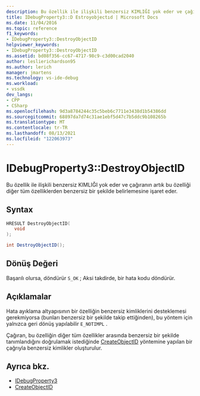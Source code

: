 ```yaml
---
description: Bu özellik ile ilişkili benzersiz KIMLIĞI yok eder ve çağıranın artık bu özelliği diğer tüm özelliklerden benzersiz bir şekilde belirlemesine işaret eder.
title: IDebugProperty3::D Estroyobjectıd | Microsoft Docs
ms.date: 11/04/2016
ms.topic: reference
f1_keywords:
- IDebugProperty3::DestroyObjectID
helpviewer_keywords:
- IDebugProperty3::DestroyObjectID
ms.assetid: bd08f356-cc67-4717-98c9-c3d00cad2040
author: leslierichardson95
ms.author: lerich
manager: jmartens
ms.technology: vs-ide-debug
ms.workload:
- vssdk
dev_langs:
- CPP
- CSharp
ms.openlocfilehash: 9d3a8784244c35c5beb6c7711e3438d1b54386dd
ms.sourcegitcommit: 68897da7d74c31ae1ebf5d47c7b5ddc9b108265b
ms.translationtype: MT
ms.contentlocale: tr-TR
ms.lasthandoff: 08/13/2021
ms.locfileid: "122063973"
---
```

# <a name="idebugproperty3destroyobjectid"></a>IDebugProperty3::DestroyObjectID
Bu özellik ile ilişkili benzersiz KIMLIĞI yok eder ve çağıranın artık bu özelliği diğer tüm özelliklerden benzersiz bir şekilde belirlemesine işaret eder.

## <a name="syntax"></a>Syntax

```cpp
HRESULT DestroyObjectID(
   void
);
```

```csharp
int DestroyObjectID();
```

## <a name="return-value"></a>Dönüş Değeri
 Başarılı olursa, döndürür `S_OK` ; Aksi takdirde, bir hata kodu döndürür.

## <a name="remarks"></a>Açıklamalar
 Hata ayıklama altyapısının bir özelliğin benzersiz kimliklerini desteklemesi gerekmiyorsa (bunları benzersiz bir şekilde takip ettiğinden), bu yöntem için yalnızca geri dönüş yapılabilir `E_NOTIMPL` .

 Çağıran, bu özelliğin diğer tüm özellikler arasında benzersiz bir şekilde tanımlandığını doğrulamak istediğinde [CreateObjectID](../../../extensibility/debugger/reference/idebugproperty3-createobjectid.md) yöntemine yapılan bir çağrıyla benzersiz kimlikler oluşturulur.

## <a name="see-also"></a>Ayrıca bkz.
- [IDebugProperty3](../../../extensibility/debugger/reference/idebugproperty3.md)
- [CreateObjectID](../../../extensibility/debugger/reference/idebugproperty3-createobjectid.md)
